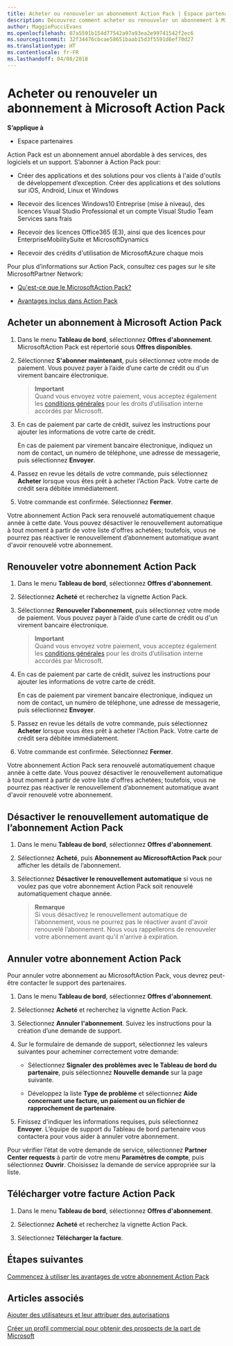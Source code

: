 ```yaml
---
title: Acheter ou renouveler un abonnement Action Pack | Espace partenaires
description: Découvrez comment acheter ou renouveler un abonnement à Microsoft Action Pack
author: MaggiePucciEvans
ms.openlocfilehash: 07a5591b154d77542a97a93ea2e99741542f2ec6
ms.sourcegitcommit: 32f34476cbcae58651baab15d3f5591d6ef70d27
ms.translationtype: HT
ms.contentlocale: fr-FR
ms.lasthandoff: 04/08/2018
---
```

# <a name="purchase-or-renew-a-microsoft-action-pack-subscription"></a>Acheter ou renouveler un abonnement à Microsoft Action Pack

**S’applique à**

-  Espace partenaires


Action Pack est un abonnement annuel abordable à des services, des logiciels et un support. S’abonner à Action Pack pour:

- Créer des applications et des solutions pour vos clients à l'aide d'outils de développement d’exception. Créer des applications et des solutions sur iOS, Android, Linux et Windows 

- Recevoir des licences Windows10 Entreprise (mise à niveau), des licences Visual Studio Professional et un compte Visual Studio Team Services sans frais 

- Recevoir des licences Office365 (E3), ainsi que des licences pour EnterpriseMobilitySuite et MicrosoftDynamics 

- Recevoir des crédits d'utilisation de MicrosoftAzure chaque mois

Pour plus d’informations sur Action Pack, consultez ces pages sur le site MicrosoftPartner Network: 

-   [Qu'est-ce que le MicrosoftAction Pack?](https://partner.microsoft.com/membership/action-pack)

-   [Avantages inclus dans Action Pack](https://partner.microsoft.com/membership/core-benefits)



## <a name="purchase-a-microsoft-action-pack-subscription"></a>Acheter un abonnement à Microsoft Action Pack

1. Dans le menu **Tableau de bord**, sélectionnez **Offres d'abonnement**. MicrosoftAction Pack est répertorié sous **Offres disponibles**. 

2. Sélectionnez **S'abonner maintenant**, puis sélectionnez votre mode de paiement. Vous pouvez payer à l’aide d’une carte de crédit ou d'un virement bancaire électronique. 

    >**Important**<br> Quand vous envoyez votre paiement, vous acceptez également les [conditions générales](https://go.microsoft.com/fwlink/?linkid=842232) pour les droits d’utilisation interne accordés par Microsoft. 

3. En cas de paiement par carte de crédit, suivez les instructions pour ajouter les informations de votre carte de crédit. 

    En cas de paiement par virement bancaire électronique, indiquez un nom de contact, un numéro de téléphone, une adresse de messagerie, puis sélectionnez **Envoyer**.  
4. Passez en revue les détails de votre commande, puis sélectionnez **Acheter** lorsque vous êtes prêt à acheter l'Action Pack. Votre carte de crédit sera débitée immédiatement.

5. Votre commande est confirmée. Sélectionnez **Fermer**.

Votre abonnement Action Pack sera renouvelé automatiquement chaque année à cette date. Vous pouvez désactiver le renouvellement automatique à tout moment à partir de votre liste d'offres achetées; toutefois, vous ne pourrez pas réactiver le renouvellement d’abonnement automatique avant d'avoir renouvelé votre abonnement. 


## <a name="renew-your-action-pack-subscription"></a>Renouveler votre abonnement Action Pack

1. Dans le menu **Tableau de bord**, sélectionnez **Offres d'abonnement**.  

2. Sélectionnez **Acheté** et recherchez la vignette Action Pack.  

3. Sélectionnez **Renouveler l’abonnement**, puis sélectionnez votre mode de paiement. Vous pouvez payer à l’aide d’une carte de crédit ou d'un virement bancaire électronique. 

    >**Important**<br> Quand vous envoyez votre paiement, vous acceptez également les [conditions générales](https://go.microsoft.com/fwlink/?linkid=842232) pour les droits d’utilisation interne accordés par Microsoft. 

3. En cas de paiement par carte de crédit, suivez les instructions pour ajouter les informations de votre carte de crédit. 

    En cas de paiement par virement bancaire électronique, indiquez un nom de contact, un numéro de téléphone, une adresse de messagerie, puis sélectionnez **Envoyer**. 

 4. Passez en revue les détails de votre commande, puis sélectionnez **Acheter** lorsque vous êtes prêt à acheter l'Action Pack. Votre carte de crédit sera débitée immédiatement.

5. Votre commande est confirmée. Sélectionnez **Fermer**.

Votre abonnement Action Pack sera renouvelé automatiquement chaque année à cette date. Vous pouvez désactiver le renouvellement automatique à tout moment à partir de votre liste d'offres achetées; toutefois, vous ne pourrez pas réactiver le renouvellement d’abonnement automatique avant d'avoir renouvelé votre abonnement. 


## <a name="turn-off-automatic-action-pack-subscription-renewal"></a>Désactiver le renouvellement automatique de l’abonnement Action Pack

1. Dans le menu **Tableau de bord**, sélectionnez **Offres d'abonnement**. 

2. Sélectionnez **Acheté**, puis **Abonnement au MicrosoftAction Pack** pour afficher les détails de l’abonnement. 

3. Sélectionnez **Désactiver le renouvellement automatique** si vous ne voulez pas que votre abonnement Action Pack soit renouvelé automatiquement chaque année. 

    >**Remarque**<br>
    Si vous désactivez le renouvellement automatique de l’abonnement, vous ne pourrez pas le réactiver avant d'avoir renouvelé l’abonnement. Nous vous rappellerons de renouveler votre abonnement avant qu'il n'arrive à expiration.


## <a name="cancel-your-action-pack-subscription"></a>Annuler votre abonnement Action Pack

Pour annuler votre abonnement au MicrosoftAction Pack, vous devrez peut-être contacter le support des partenaires.

1. Dans le menu **Tableau de bord**, sélectionnez **Offres d'abonnement**. 

2. Sélectionnez **Acheté** et recherchez la vignette Action Pack.

3. Sélectionnez **Annuler l'abonnement**. Suivez les instructions pour la création d’une demande de support. 

4. Sur le formulaire de demande de support, sélectionnez les valeurs suivantes pour acheminer correctement votre demande:

    -  Sélectionnez **Signaler des problèmes avec le Tableau de bord du partenaire**, puis sélectionnez **Nouvelle demande** sur la page suivante.

    -  Développez la liste **Type de problème** et sélectionnez **Aide concernant une facture, un paiement ou un fichier de rapprochement de partenaire**. 

5. Finissez d'indiquer les informations requises, puis sélectionnez **Envoyer**. L’équipe de support du Tableau de bord partenaire vous contactera pour vous aider à annuler votre abonnement.

Pour vérifier l’état de votre demande de service, sélectionnez **Partner Center requests** à partir de votre menu **Paramètres de compte**, puis sélectionnez **Ouvrir**. Choisissez la demande de service appropriée sur la liste.  

## <a name="download-your-action-pack-invoice"></a>Télécharger votre facture Action Pack

1. Dans le menu **Tableau de bord**, sélectionnez **Offres d'abonnement**.  

2. Sélectionnez **Acheté** et recherchez la vignette Action Pack. 

3. Sélectionnez **Télécharger la facture**.
 
## <a name="next-steps"></a>Étapes suivantes

[Commencez à utiliser les avantages de votre abonnement Action Pack](manage-your-partner-network-benefits.md)


## <a name="see-also"></a>Articles associés

[Ajouter des utilisateurs et leur attribuer des autorisations](create-user-accounts-and-set-permissions.md)

[Créer un profil commercial pour obtenir des prospects de la part de Microsoft](create-a-marketing-profile.md)



